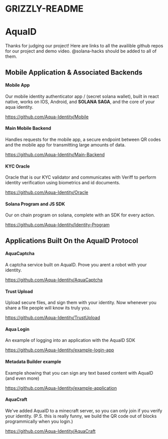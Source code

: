 # GRIZZLY-README


# AquaID

Thanks for judging our project! Here are links to all the availible github repos for our project and demo video. @solana-hacks should be added to all of them.



## Mobile Application & Associated Backends

#### Mobile App
Our mobile identity authenticator app / (secret solana wallet), built in react native, works on IOS, Android, and **__SOLANA SAGA__**, and the core of your aqua identity.

https://github.com/Aqua-Identity/Mobile

#### Main Mobile Backend
Handles requests for the mobile app, a secure endpoint between QR codes and the mobile app for transmitting large amounts of data. 

https://github.com/Aqua-Identity/Main-Backend


#### KYC Oracle

Oracle that is our KYC validator and communicates with Veriff to perform identity verification using biometrics and id documents.

https://github.com/Aqua-Identity/Oracle

#### Solana Program and JS SDK

Our on chain program on solana, complete with an SDK for every action. 

https://github.com/Aqua-Identity/Identity-Program


## Applications Built On the AquaID Protocol

#### AquaCaptcha
A captcha service built on AquaID. Prove you arent a robot with your identity.

https://github.com/Aqua-Identity/AquaCaptcha


#### Trust Upload
Upload secure files, and sign them with your identity. Now whenever you share a file people will know its truly you.

https://github.com/Aqua-Identity/TrustUpload

#### Aqua Login
An example of logging into an application with the AquaID SDK

https://github.com/Aqua-Identity/example-login-app

#### Metadata Builder example
Example showing that you can sign any text based content with AquaID (and even more)

https://github.com/Aqua-Identity/example-application

#### AquaCraft
We've added AquaID to a minecraft server, so you can only join if you verify your identity. (P.S. this is really funny, we build the QR code out of blocks programmically when you login.)

https://github.com/Aqua-Identity/AquaCraft

